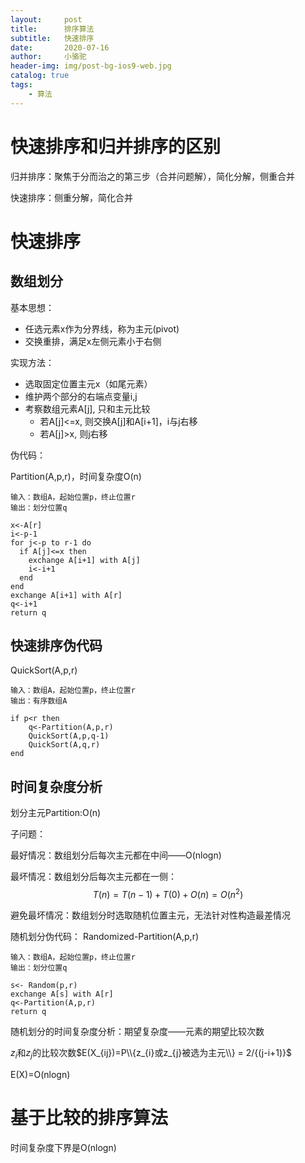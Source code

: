 ```yaml
---
layout:     post
title:      排序算法
subtitle:   快速排序
date:       2020-07-16
author:     小骆驼
header-img: img/post-bg-ios9-web.jpg
catalog: true
tags:
    - 算法
---
```

# 快速排序和归并排序的区别
归并排序：聚焦于分而治之的第三步（合并问题解），简化分解，侧重合并


快速排序：侧重分解，简化合并

# 快速排序
## 数组划分
基本思想：
- 任选元素x作为分界线，称为主元(pivot)
- 交换重排，满足x左侧元素小于右侧

实现方法：
- 选取固定位置主元x（如尾元素）
- 维护两个部分的右端点变量i,j
- 考察数组元素A[j], 只和主元比较
  - 若A[j]<=x, 则交换A[j]和A[i+1]，i与j右移
  - 若A[j]>x, 则j右移

伪代码：

Partition(A,p,r)，时间复杂度O(n)
```
输入：数组A，起始位置p，终止位置r
输出：划分位置q

x<-A[r]
i<-p-1
for j<-p to r-1 do
  if A[j]<=x then
    exchange A[i+1] with A[j]
    i<-i+1
  end
end
exchange A[i+1] with A[r]
q<-i+1
return q
```
## 快速排序伪代码
QuickSort(A,p,r)
```
输入：数组A，起始位置p，终止位置r
输出：有序数组A

if p<r then
    q<-Partition(A,p,r)
    QuickSort(A,p,q-1)
    QuickSort(A,q,r)
end
```
## 时间复杂度分析
划分主元Partition:O(n)

子问题：

最好情况：数组划分后每次主元都在中间——O(nlogn)

最坏情况：数组划分后每次主元都在一侧：$$T(n) = T(n-1)+T(0)+O(n) = O(n^2)$$

避免最坏情况：数组划分时选取随机位置主元，无法针对性构造最差情况

随机划分伪代码：
Randomized-Partition(A,p,r)
```
输入：数组A，起始位置p，终止位置r
输出：划分位置q

s<- Random(p,r)
exchange A[s] with A[r]
q<-Partition(A,p,r)
return q
```

随机划分的时间复杂度分析：期望复杂度——元素的期望比较次数

$z_i$和$z_j$的比较次数$E(X_{ij})=P\\{z_{i}或z_{j}被选为主元\\} = 2/{(j-i+1)}$

E(X)=O(nlogn)

# 基于比较的排序算法
时间复杂度下界是O(nlogn)
